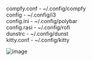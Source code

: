 compfy.conf - ~/.config/compfy <br>
config - ~/.config/i3 <br>
config.ini - ~/.config/polybar <br>
config.rasi - ~/.config/rofi <br>
dunstrc - ~/.config/dunst <br>
kitty.conf - ~/.config/kitty

![image](https://github.com/Cilde/dotfiles/assets/100287119/f8358c47-483d-486a-a8b6-61aeb8e97267)

